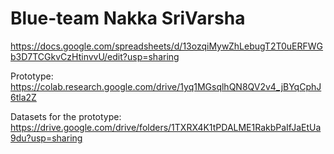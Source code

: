 # Blue-team Nakka SriVarsha

https://docs.google.com/spreadsheets/d/13ozqiMywZhLebugT2T0uERFWGb3D7TCGkvCzHtinvvU/edit?usp=sharing


Prototype:
https://colab.research.google.com/drive/1yq1MGsqlhQN8QV2v4_jBYqCphJ6tla2Z


Datasets for the prototype: https://drive.google.com/drive/folders/1TXRX4K1tPDALME1RakbPaIfJaEtUa9du?usp=sharing
